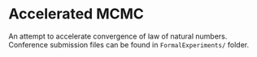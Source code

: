 # Accelerated MCMC 
An attempt to accelerate convergence of law of natural numbers. <br>
Conference submission files can be found in `FormalExperiments/` folder.

